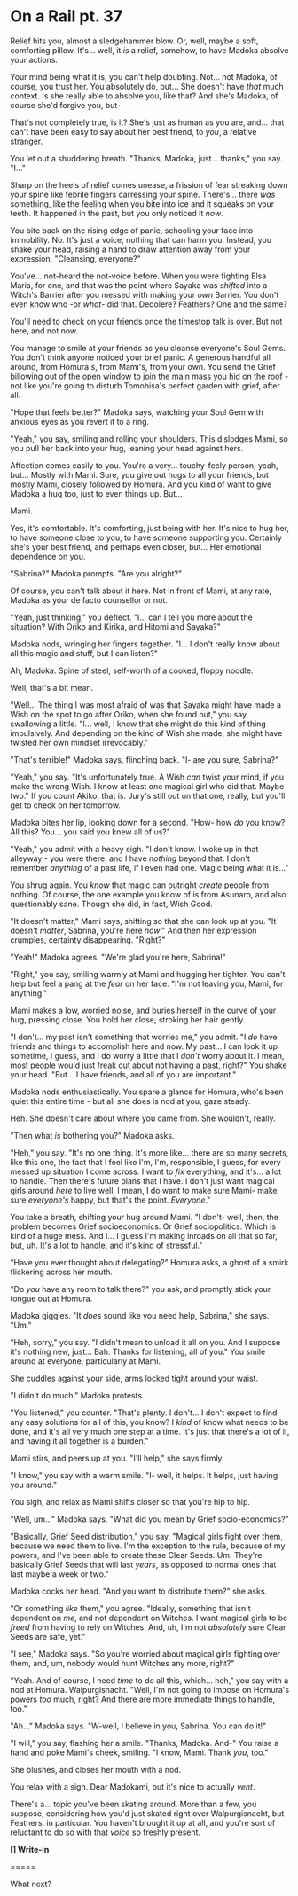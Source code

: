 # On a Rail pt. 37

Relief hits you, almost a sledgehammer blow. Or, well, maybe a soft, comforting pillow. It's... well, it *is* a relief, somehow, to have Madoka absolve your actions.

Your mind being what it is, you can't help doubting. Not... not Madoka, of course, you trust her. You absolutely do, but... She doesn't have *that* much context. Is she really able to absolve you, like that? And she's Madoka, of course she'd forgive you, but-

That's not completely true, is it? She's just as human as you are, and... that can't have been easy to say about her best friend, to *you*, a relative stranger.

You let out a shuddering breath. "Thanks, Madoka, just... thanks," you say. "I..."

Sharp on the heels of relief comes unease, a frission of fear streaking down your spine like febrile fingers carressing your spine. There's... there *was* something, like the feeling when you bite into ice and it squeaks on your teeth. It happened in the past, but you only noticed it *now*.

You bite back on the rising edge of panic, schooling your face into immobility. No. It's just a voice, nothing that can harm you. Instead, you shake your head, raising a hand to draw attention away from your expression. "Cleansing, everyone?"

You've... not-heard the not-voice before. When you were fighting Elsa Maria, for one, and that was the point where Sayaka was *shifted* into a Witch's Barrier after you messed with making your *own* Barrier. You don't even know who -or *what*- did that. Dedolere? Feathers? One and the same?

You'll need to check on your friends once the timestop talk is over. But not here, and not now.

You manage to smile at your friends as you cleanse everyone's Soul Gems. You don't think anyone noticed your brief panic. A generous handful all around, from Homura's, from Mami's, from your own. You send the Grief billowing out of the open window to join the main mass you hid on the roof - not like you're going to disturb Tomohisa's perfect garden with grief, after all.

"Hope that feels better?" Madoka says, watching your Soul Gem with anxious eyes as you revert it to a ring.

"Yeah," you say, smiling and rolling your shoulders. This dislodges Mami, so you pull her back into your hug, leaning your head against hers.

Affection comes easily to you. You're a very... touchy-feely person, yeah, but... Mostly with Mami. Sure, you give out hugs to all your friends, but mostly Mami, closely followed by Homura. And you kind of want to give Madoka a hug too, just to even things up. But...

Mami.

Yes, it's comfortable. It's comforting, just being with her. It's nice to hug her, to have someone close to you, to have someone supporting you. Certainly she's your best friend, and perhaps even closer, but... Her emotional dependence on you.

"Sabrina?" Madoka prompts. "Are you alright?"

Of course, you can't talk about it here. Not in front of Mami, at any rate, Madoka as your de facto counsellor or not.

"Yeah, just thinking," you deflect. "I... can I tell you more about the situation? With Oriko and Kirika, and Hitomi and Sayaka?"

Madoka nods, wringing her fingers together. "I... I don't really know about all this magic and stuff, but I can listen?"

Ah, Madoka. Spine of steel, self-worth of a cooked, floppy noodle.

Well, that's a bit mean.

"Well... The thing I was most afraid of was that Sayaka might have made a Wish on the spot to go after Oriko, when she found out," you say, swallowing a little. "I... well, I know that she might do this kind of thing impulsively. And depending on the kind of Wish she made, she might have twisted her own mindset irrevocably."

"That's terrible!" Madoka says, flinching back. "I- are you sure, Sabrina?"

"Yeah," you say. "It's unfortunately true. A Wish *can* twist your mind, if you make the wrong Wish. I know at least one magical girl who did that. Maybe two." If you count Akiko, that is. Jury's still out on that one, really, but you'll get to check on her tomorrow.

Madoka bites her lip, looking down for a second. "How- how *do* you know? All this? You... you said you knew all of us?"

"Yeah," you admit with a heavy sigh. "I don't know. I woke up in that alleyway - you were there, and I have *nothing* beyond that. I don't remember *anything* of a past life, if I even had one. Magic being what it is..."

You shrug again. You *know* that magic can outright *create* people from nothing. Of course, the one example you know of is from Asunaro, and also questionably sane. Though she did, in fact, Wish Good.

"It doesn't matter," Mami says, shifting so that she can look up at you. "It doesn't *matter*, Sabrina, you're here *now*." And then her expression crumples, certainty disappearing. "Right?"

"Yeah!" Madoka agrees. "We're glad you're here, Sabrina!"

"Right," you say, smiling warmly at Mami and hugging her tighter. You can't help but feel a pang at the *fear* on her face. "I'm not leaving you, Mami, for anything."

Mami makes a low, worried noise, and buries herself in the curve of your hug, pressing close. You hold her close, stroking her hair gently.

"I don't... my past isn't something that worries me," you admit. "I *do* have friends and things to accomplish here and now. My past... I can look it up sometime, I guess, and I do worry a little that I *don't* worry about it. I mean, most people would just freak out about not having a past, right?" You shake your head. "But... I have friends, and all of you are important."

Madoka nods enthusiastically. You spare a glance for Homura, who's been quiet this entire time - but all she does is nod at you, gaze steady.

Heh. She doesn't care about where you came from. She wouldn't, really.

"Then what *is* bothering you?" Madoka asks.

"Heh," you say. "It's no one thing. It's more like... there are so many secrets, like this one, the fact that I feel like I'm, I'm, responsible, I guess, for every messed up situation I come across. I want to *fix* everything, and it's... a lot to handle. Then there's future plans that I have. I don't just want magical girls around *here* to live well. I mean, I do want to make sure Mami- make sure *everyone's* happy, but that's the point. *Everyone*."

You take a breath, shifting your hug around Mami. "I don't- well, then, the problem becomes Grief socioeconomics. Or Grief sociopolitics. Which is kind of a huge mess. And I... I guess I'm making inroads on all that so far, but, uh. It's a lot to handle, and it's kind of stressful."

"Have you ever thought about delegating?" Homura asks, a ghost of a smirk flickering across her mouth.

"Do *you* have any room to talk there?" you ask, and promptly stick your tongue out at Homura.

Madoka giggles. "It *does* sound like you need help, Sabrina," she says. "Um."

"Heh, sorry," you say. "I didn't mean to unload it all on you. And I suppose it's nothing new, just... Bah. Thanks for listening, all of you." You smile around at everyone, particularly at Mami.

She cuddles against your side, arms locked tight around your waist.

"I didn't do much," Madoka protests.

"You listened," you counter. "That's plenty. I don't... I don't expect to find any easy solutions for all of this, you know? I *kind* of know what needs to be done, and it's all very much one step at a time. It's just that there's a lot of it, and having it all together is a burden."

Mami stirs, and peers up at you. "I'll help," she says firmly.

"I know," you say with a warm smile. "I- well, it helps. It helps, just having you around."

You sigh, and relax as Mami shifts closer so that you're hip to hip.

"Well, um..." Madoka says. "What did you mean by Grief socio-economics?"

"Basically, Grief Seed distribution," you say. "Magical girls fight over them, because we need them to live. I'm the exception to the rule, because of my powers, and I've been able to create these Clear Seeds. Um. They're basically Grief Seeds that will last *years*, as opposed to normal ones that last maybe a week or two."

Madoka cocks her head. "And you want to distribute them?" she asks.

"Or something *like* them," you agree. "Ideally, something that isn't dependent on *me*, and not dependent on Witches. I want magical girls to be *freed* from having to rely on Witches. And, uh, I'm not *absolutely* sure Clear Seeds are safe, yet."

"I see," Madoka says. "So you're worried about magical girls fighting over them, and, um, nobody would hunt Witches any more, right?"

"Yeah. And of course, I need *time* to do all this, which... heh," you say with a nod at Homura. Walpurgisnacht. "Well, I'm not going to impose on Homura's powers *too* much, right? And there are more immediate things to handle, too."

"Ah..." Madoka says. "W-well, I believe in you, Sabrina. You can do it!"

"I will," you say, flashing her a smile. "Thanks, Madoka. And-" You raise a hand and poke Mami's cheek, smiling. "I know, Mami. Thank *you*, too."

She blushes, and closes her mouth with a nod.

You relax with a sigh. Dear Madokami, but it's nice to actually *vent*.

There's a... topic you've been skating around. More than a few, you suppose, considering how you'd just skated right over Walpurgisnacht, but Feathers, in particular. You haven't brought it up at all, and you're sort of reluctant to do so with that *voice* so freshly present.

**\[] Write-in**

\=====​

What next?
